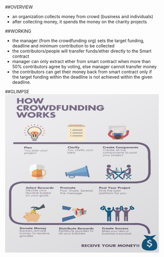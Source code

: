 
##OVERVIEW 

- an organization collects money from crowd (business and individuals)
- after collecting money, it spends the money on the charity projects

##WORKING
- the manager (from the crowdfunding org) sets the target funding, deadline and minimum contribution to be collected
- the contributors/people will transfer funds/ether directly to the Smart contract
- manager can only extract ether from smart contract when more than 50% contributors agree by voting, else manager cannot transfer money
- the contributors can get their money back from smart contract only if the target funding within the deadline is not achieved within the given deadline.

##GLIMPSE
![alt text](image.png)
